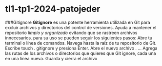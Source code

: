 # tl1-tp1-2024-patojeder
###Gitignore
**Gitignore** es una potente herramienta utilizada en Git para excluir archivos y directorios del control de versiones. Ayuda a mantener el repositorio _limpio y organizado_ evitando que se rastreen archivos innecesarios.
para su uso se pueden seguir los siguientes pasos:
Abre tu terminal o línea de comandos.
Navega hasta la raíz de tu repositorio de Git.
Escribe touch . gitignore y presiona Enter.
Abre el nuevo archivo . ...
Agrega las rutas de los archivos o directorios que quieres que Git ignore, cada una en una línea nueva.
Guarda y cierra el archivo